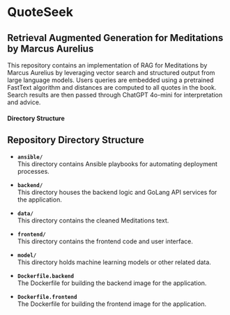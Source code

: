 # QuoteSeek
## Retrieval Augmented Generation for Meditations by Marcus Aurelius

This repository contains an implementation of RAG for Meditations by Marcus Aurelius by leveraging
vector search and structured output from large language models. Users queries are embedded using a
pretrained FastText algorithm and distances are computed to all quotes in the book. Search results
are then passed through ChatGPT 4o-mini for interpretation and advice.

#### Directory Structure
## Repository Directory Structure

- **`ansible/`**  
  This directory contains Ansible playbooks for automating deployment processes.

- **`backend/`**  
  This directory houses the backend logic and GoLang API services for the application.

- **`data/`**  
  This directory contains the cleaned Meditations text.

- **`frontend/`**  
  This directory contains the frontend code and user interface.

- **`model/`**  
  This directory holds machine learning models or other related data.

- **`Dockerfile.backend`**  
  The Dockerfile for building the backend image for the application.

- **`Dockerfile.frontend`**  
  The Dockerfile for building the frontend image for the application.
